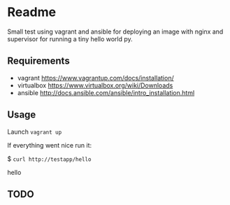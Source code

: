Readme
=========

Small test using vagrant and ansible for deploying an image with nginx and supervisor for running a tiny hello world py.


Requirements
------------

- vagrant https://www.vagrantup.com/docs/installation/
- virtualbox https://www.virtualbox.org/wiki/Downloads
- ansible http://docs.ansible.com/ansible/intro_installation.html

Usage
-----

Launch `vagrant up`

If everything went nice run it:

$ `curl http://testapp/hello`

hello


TODO
----
